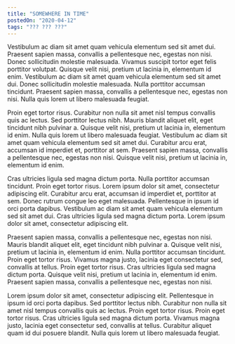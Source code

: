 ```yaml
---
title: "SOMEWHERE IN TIME"
postedOn: "2020-04-12"
tags: "??? ??? ???"
---
```


Vestibulum ac diam sit amet quam vehicula elementum sed sit amet dui. Praesent sapien massa, convallis a pellentesque nec, egestas non nisi. Donec sollicitudin molestie malesuada. Vivamus suscipit tortor eget felis porttitor volutpat. Quisque velit nisi, pretium ut lacinia in, elementum id enim. Vestibulum ac diam sit amet quam vehicula elementum sed sit amet dui. Donec sollicitudin molestie malesuada. Nulla porttitor accumsan tincidunt. Praesent sapien massa, convallis a pellentesque nec, egestas non nisi. Nulla quis lorem ut libero malesuada feugiat.

Proin eget tortor risus. Curabitur non nulla sit amet nisl tempus convallis quis ac lectus. Sed porttitor lectus nibh. Mauris blandit aliquet elit, eget tincidunt nibh pulvinar a. Quisque velit nisi, pretium ut lacinia in, elementum id enim. Nulla quis lorem ut libero malesuada feugiat. Vestibulum ac diam sit amet quam vehicula elementum sed sit amet dui. Curabitur arcu erat, accumsan id imperdiet et, porttitor at sem. Praesent sapien massa, convallis a pellentesque nec, egestas non nisi. Quisque velit nisi, pretium ut lacinia in, elementum id enim.

Cras ultricies ligula sed magna dictum porta. Nulla porttitor accumsan tincidunt. Proin eget tortor risus. Lorem ipsum dolor sit amet, consectetur adipiscing elit. Curabitur arcu erat, accumsan id imperdiet et, porttitor at sem. Donec rutrum congue leo eget malesuada. Pellentesque in ipsum id orci porta dapibus. Vestibulum ac diam sit amet quam vehicula elementum sed sit amet dui. Cras ultricies ligula sed magna dictum porta. Lorem ipsum dolor sit amet, consectetur adipiscing elit.

Praesent sapien massa, convallis a pellentesque nec, egestas non nisi. Mauris blandit aliquet elit, eget tincidunt nibh pulvinar a. Quisque velit nisi, pretium ut lacinia in, elementum id enim. Nulla porttitor accumsan tincidunt. Proin eget tortor risus. Vivamus magna justo, lacinia eget consectetur sed, convallis at tellus. Proin eget tortor risus. Cras ultricies ligula sed magna dictum porta. Quisque velit nisi, pretium ut lacinia in, elementum id enim. Praesent sapien massa, convallis a pellentesque nec, egestas non nisi.

Lorem ipsum dolor sit amet, consectetur adipiscing elit. Pellentesque in ipsum id orci porta dapibus. Sed porttitor lectus nibh. Curabitur non nulla sit amet nisl tempus convallis quis ac lectus. Proin eget tortor risus. Proin eget tortor risus. Cras ultricies ligula sed magna dictum porta. Vivamus magna justo, lacinia eget consectetur sed, convallis at tellus. Curabitur aliquet quam id dui posuere blandit. Nulla quis lorem ut libero malesuada feugiat.

